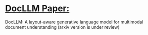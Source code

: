 # [DocLLM Paper: ](https://github.com/dswang2011/DocLLM/blob/main/DocLLM.pdf)
DocLLM: A layout-aware generative language model for multimodal document understanding
(arxiv version is under review)

